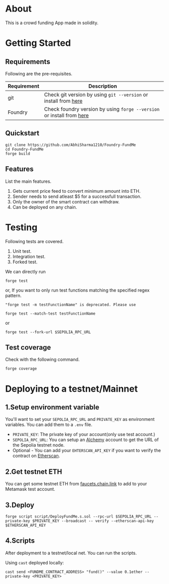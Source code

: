 # About

This is a crowd funding App made in solidity. 


# Getting Started

## Requirements

Following are the pre-requisites.

| Requirement | Description                                                                                                                          |
| ----------- | ------------------------------------------------------------------------------------------------------------------------------------ |
| git         | Check git version by using ```git --version``` or install from [here](https://git-scm.com/book/en/v2/Getting-Started-Installing-Git) |
| Foundry     | Check foundry version by using ```forge --version``` or install from [here](https://getfoundry.sh)                                   |

## Quickstart

```
git clone https://github.com/AbhiSharma1210/Foundry-FundMe
cd Foundry-FundMe
forge build
```

## Features

List the main features.
1. Gets current price feed to convert minimum amount into ETH.
2. Sender needs to send atleast $5 for a successfull transaction.
3. Only the owner of the smart contract can withdraw.
4. Can be deployed on any chain.

# Testing

Following tests are covered.
1. Unit test.
2. Integration test.
3. Forked test.

We can directly run 
```
forge test
```
or, If you want to only run test functions matching the specified regex pattern.

```
"forge test -m testFunctionName" is deprecated. Please use 

forge test --match-test testFunctionName
```
or
```
forge test --fork-url $SEPOLIA_RPC_URL
```

## Test coverage

Check with the following command.
```
forge coverage
```

# Deploying to a testnet/Mainnet

## 1.Setup environment variable
You'll want to set your ```SEPOLIA_RPC_URL``` and ```PRIVATE_KEY``` as environment variables. You can add them to a ```.env``` file.

* ```PRIVATE_KEY```: The private key of your account(only use test account.)
* ```SEPOLIA_RPC_URL```: You can setup an [Alchemy](https://www.alchemy.com) account to get the URL of the Sepolia testnet node.
* Optional - You can add your ```EHTERSCAN_API_KEY``` if you want to verify the contract on [Etherscan](https://etherscan.io).

## 2.Get testnet ETH
You can get some testnet ETH from [faucets.chain.link](https://faucets.chain.link) to add to your Metamask test account.

## 3.Deploy

```
forge script script/DeployFundMe.s.sol --rpc-url $SEPOLIA_RPC_URL --private-key $PRIVATE_KEY --broadcast -- verify --etherscan-api-key $ETHERSCAN_API_KEY
```

## 4.Scripts
After deployment to a testnet/local net. You can run the scripts.

Using ```cast``` deployed locally:
```
cast send <FUNDME_CONTRACT_ADDRESS> "fund()" --value 0.1ether --private-key <PRIVATE_KEY>
```


